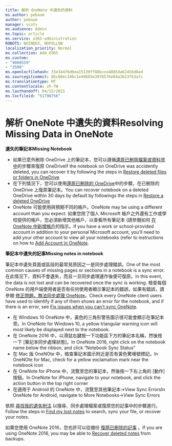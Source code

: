```yaml
---
title: 解析 OneNote 中遺失的資料
ms.author: pebaum
author: pebaum
manager: scotv
ms.audience: Admin
ms.topic: article
ms.service: o365-administration
ROBOTS: NOINDEX, NOFOLLOW
localization_priority: Normal
ms.collection: Adm_O365
ms.custom:
- "9000559"
- "2500"
ms.openlocfilehash: 33e344f6d6ea15139ff88bcce4885da62456d8ad
ms.sourcegitcommit: 8bc60ec34bc1e40685e3976576e04a2623f63a7c
ms.translationtype: MT
ms.contentlocale: zh-TW
ms.lasthandoff: 04/15/2021
ms.locfileid: "51798756"
---
```

# <a name="resolving-missing-data-in-onenote"></a><span data-ttu-id="3142e-102">解析 OneNote 中遺失的資料</span><span class="sxs-lookup"><span data-stu-id="3142e-102">Resolving Missing Data in OneNote</span></span>

<span data-ttu-id="3142e-103">**遺失的筆記本**</span><span class="sxs-lookup"><span data-stu-id="3142e-103">**Missing Notebook**</span></span>

- <span data-ttu-id="3142e-104">如果已意外刪除 OneDrive 上的筆記本，您可以遵循[還原已刪除檔案或資料夾中](https://support.office.com/article/949ada80-0026-4db3-a953-c99083e6a84f)的步驟來復原 OneDrive</span><span class="sxs-lookup"><span data-stu-id="3142e-104">If the notebook on OneDrive was accidently deleted, you can recover it by following the steps in [Restore deleted files or folders in OneDrive](https://support.office.com/article/949ada80-0026-4db3-a953-c99083e6a84f)</span></span>
- <span data-ttu-id="3142e-105">在下列情況下，您可以使用[還原已刪除的 OneDrive](https://docs.microsoft.com/onedrive/restore-deleted-onedrive)中的步驟，在已刪除的 OneDrive 上復原筆記本。</span><span class="sxs-lookup"><span data-stu-id="3142e-105">You can recover notebook on a deleted OneDrive within 30 days by default by followings the steps in [Restore a deleted OneDrive](https://docs.microsoft.com/onedrive/restore-deleted-onedrive)</span></span>
- <span data-ttu-id="3142e-106">OneNote 可能使用與預期不同的帳戶。</span><span class="sxs-lookup"><span data-stu-id="3142e-106">OneNote may be using a different account than you expect.</span></span> <span data-ttu-id="3142e-107">如果您除了個人 Microsoft 帳戶之外還有工作或學校提供的帳戶，您必須新增其他帳戶，以查看所有筆記本 (請參閱如何 [在 OneNote 中新增帳戶](https://support.office.com/article/5afff855-54ee-47e4-a773-db048d4ac299)的指示。</span><span class="sxs-lookup"><span data-stu-id="3142e-107">If you have a work or school-provided account in addition to your personal Microsoft account, you'll need to add your other account to view all your notebooks (refer to instructions on how to [Add Account in OneNote](https://support.office.com/article/5afff855-54ee-47e4-a773-db048d4ac299).</span></span>

<span data-ttu-id="3142e-108">**筆記本中遺失的記事**</span><span class="sxs-lookup"><span data-stu-id="3142e-108">**Missing notes in notebook**</span></span>

<span data-ttu-id="3142e-109">筆記本中遺失頁面或區段的最常見原因之一是同步處理錯誤。</span><span class="sxs-lookup"><span data-stu-id="3142e-109">One of the most common causes of missing pages or sections in a notebook is a sync error.</span></span> <span data-ttu-id="3142e-110">在此情況下，資料不會遺失，而且一旦同步處理運作後便可復原。</span><span class="sxs-lookup"><span data-stu-id="3142e-110">In this event, the data is not lost and can be recovered once the sync is working.</span></span> <span data-ttu-id="3142e-111">檢查每個 OneNote 的用戶端使用者是否有任何使用者顯示筆記本的錯誤，如果有錯誤，請參閱 [修正問題。無法同步處理 OneNote](https://support.office.com/article/299495ef-66d1-448f-90c1-b785a6968d45)。</span><span class="sxs-lookup"><span data-stu-id="3142e-111">Check every OneNote client users have used to identify if any of them shows an error for the notebook, and if there is an error, see [Fix issues when you can't sync OneNote](https://support.office.com/article/299495ef-66d1-448f-90c1-b785a6968d45).</span></span>

- <span data-ttu-id="3142e-112">在 Windows 10 OneNote 中，黃色的三角形警告圖示很可能會顯示在筆記本旁。</span><span class="sxs-lookup"><span data-stu-id="3142e-112">In OneNote for Windows 10, a yellow triangular warning icon will most likely be displayed next to the notebook.</span></span>
- <span data-ttu-id="3142e-113">在 OneNote 2016 中，以滑鼠右鍵按一下功能區下方的筆記本名稱，然後按一下 [筆記本同步處理狀態]。</span><span class="sxs-lookup"><span data-stu-id="3142e-113">In OneNote 2016, right click on the notebook name below the ribbon, and click “Notebook Sync Status”</span></span>
- <span data-ttu-id="3142e-114">在 Mac 版 OneNOte 中，檢查筆記本圖示附近是否有黃色驚嘆號標記。</span><span class="sxs-lookup"><span data-stu-id="3142e-114">In OneNOte for Mac, check for a yellow exclamation mark near the notebook icon</span></span>
- <span data-ttu-id="3142e-115">在 OneNote for iPhone 中，流覽至您的筆記本，然後按一下右上角的 [動作] 按鈕。</span><span class="sxs-lookup"><span data-stu-id="3142e-115">In OneNote for iPhone, navigate to your notebook, and click the action button in the top right corner</span></span>
- <span data-ttu-id="3142e-116">在適用于 Android 的 OneNote 中，流覽至其他筆記本->View Sync Errors</span><span class="sxs-lookup"><span data-stu-id="3142e-116">In OneNote for Android, navigate to More Notebooks->View Sync Errors</span></span>

<span data-ttu-id="3142e-117">依照 [尋找我的遺失附注](https://support.office.com/article/32cb2bd7-afe7-44d2-a711-398a88421287) 以搜尋、同步處理檔案或復原您的記事中的步驟進行。</span><span class="sxs-lookup"><span data-stu-id="3142e-117">Follow the steps in [Find my lost notes](https://support.office.com/article/32cb2bd7-afe7-44d2-a711-398a88421287) to search, sync your file, or recover your notes.</span></span>

<span data-ttu-id="3142e-118">如果您使用 OneNote 2016，您也許可以從備份 [復原已刪除的記事](https://support.office.com/article/32ed1036-74fd-4c21-bc28-033a486e6b14) 。</span><span class="sxs-lookup"><span data-stu-id="3142e-118">If you are using OneNote 2016, you may be able to [Recover deleted notes](https://support.office.com/article/32ed1036-74fd-4c21-bc28-033a486e6b14) from backups.</span></span>